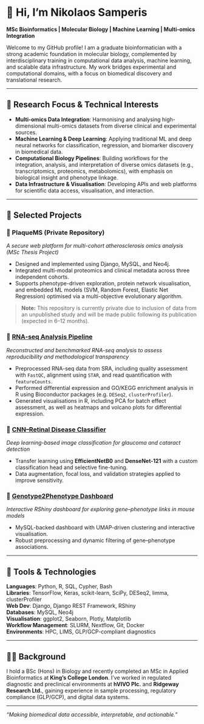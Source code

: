 # 👋 Hi, I’m Nikolaos Samperis

**MSc Bioinformatics | Molecular Biology | Machine Learning | Multi-omics Integration**

Welcome to my GitHub profile! I am a graduate bioinformatician with a strong academic foundation in molecular biology, complemented by interdisciplinary training in computational data analysis, machine learning, and scalable data infrastructure. My work bridges experimental and computational domains, with a focus on biomedical discovery and translational research.

---

## 🔬 Research Focus & Technical Interests

- **Multi-omics Data Integration**: Harmonising and analysing high-dimensional multi-omics datasets from diverse clinical and experimental sources.
- **Machine Learning & Deep Learning**: Applying traditional ML and deep neural networks for classification, regression, and biomarker discovery in biomedical data.
- **Computational Biology Pipelines**: Building workflows for the integration, analysis, and interpretation of diverse omics datasets (e.g., transcriptomics, proteomics, metabolomics), with emphasis on biological insight and phenotype linkage.
- **Data Infrastructure & Visualisation**: Developing APIs and web platforms for scientific data access, visualisation, and interaction.

---

## 🧠 Selected Projects

### 🔷 PlaqueMS (Private Repository)
*A secure web platform for multi-cohort atherosclerosis omics analysis (MSc Thesis Project)*  
- Designed and implemented using Django, MySQL, and Neo4j.  
- Integrated multi-modal proteomics and clinical metadata across three independent cohorts.
- Supports phenotype-driven exploration, protein network visualisation, and embedded ML models (SVM, Random Forest, Elastic Net Regression) optimised via a multi-objective evolutionary algorithm.

> **Note:** This repository is currently private due to inclusion of data from an unpublished study and will be made public following its publication (expected in 6–12 months).

### 🧪 [RNA-seq Analysis Pipeline](https://github.com/NikolaosSamperis/Reconstruction-of-RNA-seq-analysis)
*Reconstructed and benchmarked RNA-seq analysis to assess reproducibility and methodological transparency*
- Preprocessed RNA-seq data from SRA, including quality assessment with `FastQC`, alignment using `STAR`, and read quantification with `featureCounts`.
- Performed differential expression and GO/KEGG enrichment analysis in R using Bioconductor packages (e.g. `DESeq2`, `clusterProfiler`).  
- Generated visualisations in R, including PCA for batch effect assessment, as well as heatmaps and volcano plots for differential expression.

### 🧠 [CNN–Retinal Disease Classifier](https://github.com/NikolaosSamperis/CNN-RetinalDisease-Pipeline)
*Deep learning-based image classification for glaucoma and cataract detection*  
- Transfer learning using **EfficientNetB0** and **DenseNet-121** with a custom classification head and selective fine-tuning.  
- Data augmentation, focal loss, and validation strategies applied to improve sensitivity.

### 🧬 [Genotype2Phenotype Dashboard](https://github.com/NikolaosSamperis/Genotype2Phenotype)
*Interactive RShiny dashboard for exploring gene–phenotype links in mouse models*  
- MySQL-backed dashboard with UMAP-driven clustering and interactive visualisation.  
- Robust preprocessing and dynamic filtering of gene–phenotype associations.

---

## 🧰 Tools & Technologies

**Languages**: Python, R, SQL, Cypher, Bash  
**Libraries**: TensorFlow, Keras, scikit-learn, SciPy, DESeq2, limma, clusterProfiler  
**Web Dev**: Django, Django REST Framework, RShiny  
**Databases**: MySQL, Neo4j  
**Visualisation**: ggplot2, Seaborn, Plotly, Matplotlib  
**Workflow Management**: SLURM, Nextflow, Git, Docker  
**Environments**: HPC, LIMS, GLP/GCP-compliant diagnostics

---

## 🧑‍🔬 Background

I hold a BSc (Hons) in Biology and recently completed an MSc in Applied Bioinformatics at **King’s College London**. I’ve worked in regulated diagnostic and preclinical environments at **hVIVO Plc.** and **Ridgeway Research Ltd.**, gaining experience in sample processing, regulatory compliance (GLP/GCP), and digital data systems.

---

*“Making biomedical data accessible, interpretable, and actionable.”*


